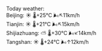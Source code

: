 Today weather:  
Beijing: ☀️   🌡️+25°C 🌬️↖11km/h  
Tianjin: ☀️   🌡️+21°C 🌬️↖15km/h  
Shijiazhuang: ⛅️  🌡️+30°C 🌬️↙14km/h  
Tangshan: ☀️   🌡️+24°C 🌬️↑12km/h  
